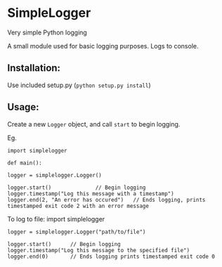 SimpleLogger
============

Very simple Python logging

A small module used for basic logging purposes. Logs to console.

Installation:
-------------
Use included setup.py (`python setup.py install`)

Usage:
------
Create a new `Logger` object, and call `start` to begin logging.

Eg.

    import simplelogger

    def main():

    logger = simplelogger.Logger()

    logger.start()				// Begin logging
    logger.timestamp("Log this message with a timestamp")
    logger.end(2, "An error has occured")	// Ends logging, prints timestamped exit code 2 with an error message

To log to file:
    import simplelogger

    logger = simplelogger.Logger("path/to/file")

    logger.start()		// Begin logging
    logger.timestamp("Log this message to the specified file")
    logger.end(0)		// Ends logging prints timestamped exit code 0
